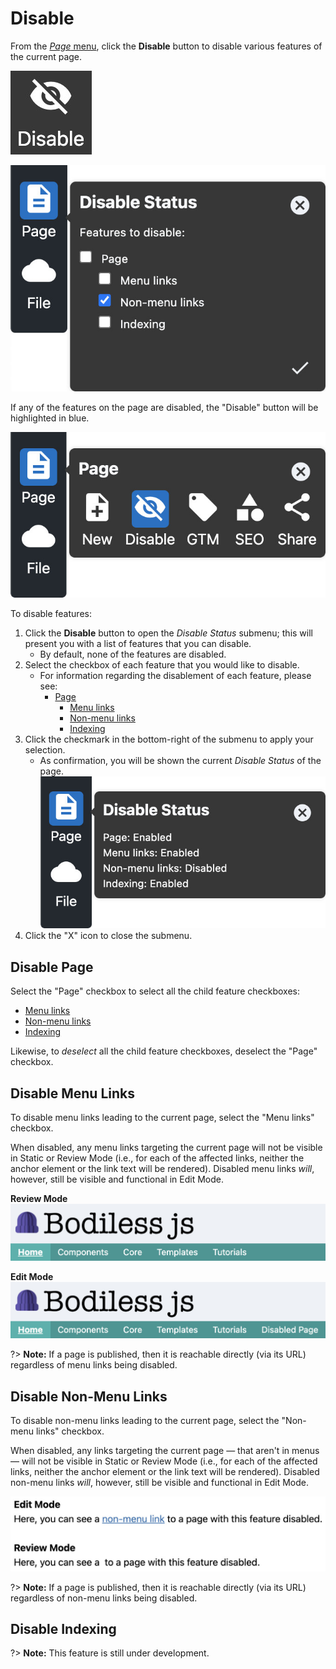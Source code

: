 # Disable

From the [_Page_ menu](../), click the **Disable** button to disable various features of
the current page.

![Disable icon](./assets/PageDisableIcon.jpg ':size=60')

![Disable Status submenu - Features to disable](./assets/PageFeaturesToDisable.jpg ':size=50%')

If any of the features on the page are disabled, the "Disable" button will be highlighted in blue.

![Highlighted "Disable" button](./assets/PageDisabled.jpg ':size=50%')

To disable features:

01. Click the **Disable** button to open the _Disable Status_ submenu; this will present you with
    a list of features that you can disable.
    * By default, none of the features are disabled.
01. Select the checkbox of each feature that you would like to disable.
    * For information regarding the disablement of each feature, please see:
      * [Page](#disable-page)
        * [Menu links](#disable-menu-links)
        * [Non-menu links](#disable-non-menu-links)
        * [Indexing](#disable-indexing)
01. Click the checkmark in the bottom-right of the submenu to apply your selection.
    * As confirmation, you will be shown the current _Disable Status_ of the page.  
      ![Disable Status confirmation](./assets/PageDisableStatus.jpg ':size=50%')
01. Click the "X" icon to close the submenu.

## Disable Page

Select the "Page" checkbox to select all the child feature checkboxes:

* [Menu links](#disable-menu-links)
* [Non-menu links](#disable-non-menu-links)
* [Indexing](#disable-indexing)

Likewise, to _deselect_ all the child feature checkboxes, deselect the "Page" checkbox.

## Disable Menu Links

To disable menu links leading to the current page, select the "Menu links" checkbox.

When disabled, any menu links targeting the current page will not be visible in Static or Review
Mode (i.e., for each of the affected links, neither the anchor element or the link text will be
rendered). Disabled menu links _will_, however, still be visible and functional in Edit Mode.

**Review Mode**  
![Disabled menu link - Review Mode](./assets/DisabledMenuLinkReviewMode.jpg)

**Edit Mode**  
![Disabled menu link - Edit Mode](./assets/DisabledMenuLinkEditMode.jpg)

?> **Note:** If a page is published, then it is reachable directly (via its URL) regardless of menu
links being disabled.

## Disable Non-Menu Links

To disable non-menu links leading to the current page, select the "Non-menu links" checkbox.

When disabled, any links targeting the current page — that aren't in menus — will not be visible in
Static or Review Mode (i.e., for each of the affected links, neither the anchor element or the link
text will be rendered). Disabled non-menu links _will_, however, still be visible and functional in
Edit Mode.

<!-- TODO: Pretty sure we're deleting this image. -->
![Disabled non-menu links - Edit Mode vs. Review Mode](./assets/NonMenuLinkEditVsReview.jpg)

?> **Note:** If a page is published, then it is reachable directly (via its URL) regardless of
non-menu links being disabled.

## Disable Indexing

?> **Note:** This feature is still under development.
